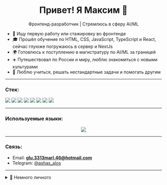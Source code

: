 <h1 align="center">Привет! Я Максим 👋</h1>
<p align="center">Фронтенд-разработчик | Стремлюсь в сферу AI/ML</p>

- 🔭 Ищу первую работу или стажировку во фронтенде
- 🎓 Прошёл обучение по HTML, CSS, JavaScript, TypeScript и React, сейчас глуюже погружаюсь в сервер и NextJs
- 🌍 Готовлюсь к поступлению в магистратуру по AI/ML за границей
- ✈️ Путешествовал по России и миру, люблю знакомиться с новыми культурами
- 💬 Люблю учиться, решать нестандартные задачи и помогать другим

---

### Стек:
<p>
  <img src="https://img.shields.io/badge/HTML5-E34F26?logo=html5&logoColor=white" />
  <img src="https://img.shields.io/badge/CSS3-1572B6?logo=css3&logoColor=white" />
  <img src="https://img.shields.io/badge/JavaScript-F7DF1E?logo=javascript&logoColor=black" />
  <img src="https://img.shields.io/badge/TypeScript-3178C6?logo=typescript&logoColor=white" />
  <img src="https://img.shields.io/badge/React-20232A?logo=react&logoColor=61DAFB" />
  <img src="https://img.shields.io/badge/Next.js-000000?logo=nextdotjs&logoColor=white" />
  <img src="https://img.shields.io/badge/Figma-F24E1E?logo=figma&logoColor=white" />
  <img src="https://img.shields.io/badge/Git-F05032?logo=git&logoColor=white" />
</p>

---

### Используемые языки:
<p align="center">
  <img src="https://github-readme-stats.vercel.app/api/top-langs/?username=shch-00&layout=compact&langs_count=8&theme=tokyonight" />
</p>


---

### Связь:
- Email: **<a href="mailto:glu.3313marl.46@hotmail.com">glu.3313marl.46@hotmail.com</a>**
- Telegram: [@ashas_alos](https://t.me/ashas_alos)

---

<details>
<summary>🧊 Немного личного</summary>

- 🎮 Увлекаюсь видеоиграми и разрабатываю мини-приложения
- 💡 Мечтаю создать AI-проект с пользой для людей
- 📘 Люблю учиться новому — от экологии до интерфейсов

</details>
